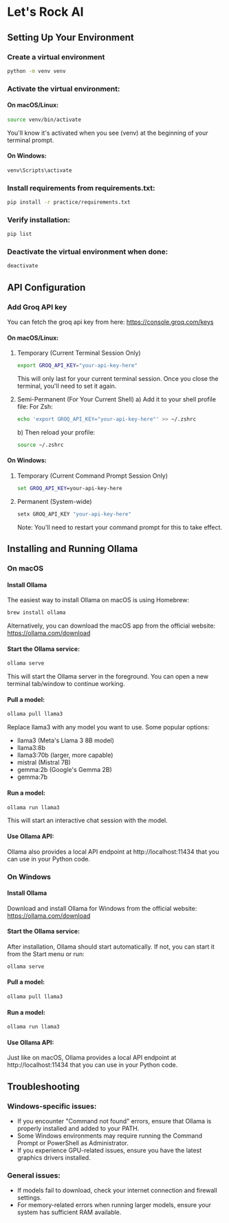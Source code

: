 # Let's Rock AI

## Setting Up Your Environment

### Create a virtual environment
```bash
python -m venv venv
```

### Activate the virtual environment:
#### On macOS/Linux:
```bash
source venv/bin/activate
```
You'll know it's activated when you see (venv) at the beginning of your terminal prompt.

#### On Windows:
```cmd
venv\Scripts\activate
```

### Install requirements from requirements.txt:
```bash
pip install -r practice/requirements.txt
```

### Verify installation:
```bash
pip list
```

### Deactivate the virtual environment when done:
```bash
deactivate
```

## API Configuration

### Add Groq API key
You can fetch the groq api key from here: https://console.groq.com/keys

#### On macOS/Linux:
1) Temporary (Current Terminal Session Only)
   ```bash
   export GROQ_API_KEY="your-api-key-here"
   ```
   This will only last for your current terminal session. Once you close the terminal, you'll need to set it again.

2) Semi-Permanent (For Your Current Shell)
   a) Add it to your shell profile file:
      For Zsh:
      ```bash
      echo 'export GROQ_API_KEY="your-api-key-here"' >> ~/.zshrc
      ```

   b) Then reload your profile:
      ```bash
      source ~/.zshrc
      ```

#### On Windows:
1) Temporary (Current Command Prompt Session Only)
   ```cmd
   set GROQ_API_KEY=your-api-key-here
   ```

2) Permanent (System-wide)
   ```cmd
   setx GROQ_API_KEY "your-api-key-here"
   ```
   Note: You'll need to restart your command prompt for this to take effect.

## Installing and Running Ollama

### On macOS
#### Install Ollama
The easiest way to install Ollama on macOS is using Homebrew:
```bash
brew install ollama
```
Alternatively, you can download the macOS app from the official website: https://ollama.com/download

#### Start the Ollama service:
```bash
ollama serve
```
This will start the Ollama server in the foreground. You can open a new terminal tab/window to continue working.

#### Pull a model:
```bash
ollama pull llama3
```
Replace llama3 with any model you want to use. Some popular options:

- llama3 (Meta's Llama 3 8B model)
- llama3:8b
- llama3:70b (larger, more capable)
- mistral (Mistral 7B)
- gemma:2b (Google's Gemma 2B)
- gemma:7b

#### Run a model:
```bash
ollama run llama3
```
This will start an interactive chat session with the model.

#### Use Ollama API: 
Ollama also provides a local API endpoint at http://localhost:11434 that you can use in your Python code.

### On Windows
#### Install Ollama
Download and install Ollama for Windows from the official website: https://ollama.com/download

#### Start the Ollama service:
After installation, Ollama should start automatically. If not, you can start it from the Start menu or run:
```cmd
ollama serve
```

#### Pull a model:
```cmd
ollama pull llama3
```

#### Run a model:
```cmd
ollama run llama3
```

#### Use Ollama API:
Just like on macOS, Ollama provides a local API endpoint at http://localhost:11434 that you can use in your Python code.

## Troubleshooting

### Windows-specific issues:
- If you encounter "Command not found" errors, ensure that Ollama is properly installed and added to your PATH.
- Some Windows environments may require running the Command Prompt or PowerShell as Administrator.
- If you experience GPU-related issues, ensure you have the latest graphics drivers installed.

### General issues:
- If models fail to download, check your internet connection and firewall settings.
- For memory-related errors when running larger models, ensure your system has sufficient RAM available.
